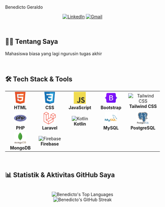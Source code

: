 <p>Benedicto Geraldo</p>



<p align="center">
  <a href="https://www.linkedin.com/in/benedicto-geraldo/" target="blank"><img src="https://img.shields.io/badge/LinkedIn-0077B5?style=for-the-badge&logo=linkedin&logoColor=white" alt="LinkedIn"/></a>
  <a href="geraldodawa@gmail.com"><img src="https://img.shields.io/badge/Gmail-D14836?style=for-the-badge&logo=gmail&logoColor=white" alt="Gmail"/></a>
</p>

<br>

## 👨‍💻 Tentang Saya
Mahasiswa biasa yang lagi ngurusin tugas akhir

<br>

## 🛠️ Tech Stack & Tools

<table>
  <tr>
    <td align="center" width="150">
      <img src="https://raw.githubusercontent.com/devicons/devicon/master/icons/html5/html5-original.svg" width="40" height="40" alt="HTML" />
      <br><strong>HTML</strong>
    </td>
    <td align="center" width="150">
      <img src="https://raw.githubusercontent.com/devicons/devicon/master/icons/css3/css3-original.svg" width="40" height="40" alt="CSS" />
      <br><strong>CSS</strong>
    </td>
    <td align="center" width="150">
      <img src="https://raw.githubusercontent.com/devicons/devicon/master/icons/javascript/javascript-original.svg" width="40" height="40" alt="JavaScript" />
      <br><strong>JavaScript</strong>
    </td>
    <td align="center" width="150">
      <img src="https://raw.githubusercontent.com/devicons/devicon/master/icons/bootstrap/bootstrap-original.svg" width="40" height="40" alt="Bootstrap" />
      <br><strong>Bootstrap</strong>
    </td>
    <td align="center" width="150">
      <img src="https://www.vectorlogo.zone/logos/tailwindcss/tailwindcss-icon.svg" width="40" height="40" alt="Tailwind CSS" />
      <br><strong>Tailwind CSS</strong>
    </td>
  </tr>
  <tr>
    <td align="center" width="150">
      <img src="https://raw.githubusercontent.com/devicons/devicon/master/icons/php/php-original.svg" width="40" height="40" alt="PHP" />
      <br><strong>PHP</strong>
    </td>
    <td align="center" width="150">
      <img src="https://raw.githubusercontent.com/devicons/devicon/master/icons/laravel/laravel-original.svg" width="40" height="40" alt="Laravel" />
      <br><strong>Laravel</strong>
    </td>
    <td align="center" width="150">
      <img src="https://cdn.jsdelivr.net/gh/devicons/devicon/icons/kotlin/kotlin-original.svg" width="40" height="40" alt="Kotlin" />
      <br><strong>Kotlin</strong>
    </td>
    <td align="center" width="150">
      <img src="https://raw.githubusercontent.com/devicons/devicon/master/icons/mysql/mysql-original-wordmark.svg" width="40" height="40" alt="MySQL" />
      <br><strong>MySQL</strong>
    </td>
    <td align="center" width="150">
      <img src="https://raw.githubusercontent.com/devicons/devicon/master/icons/postgresql/postgresql-original-wordmark.svg" width="40" height="40" alt="PostgreSQL" />
      <br><strong>PostgreSQL</strong>
    </td>
  </tr>
  <tr>
    <td align="center" width="150">
      <img src="https://raw.githubusercontent.com/devicons/devicon/master/icons/mongodb/mongodb-original-wordmark.svg" width="40" height="40" alt="MongoDB" />
      <br><strong>MongoDB</strong>
    </td>
    <td align="center" width="150">
      <img src="https://www.vectorlogo.zone/logos/firebase/firebase-icon.svg" width="40" height="40" alt="Firebase" />
      <br><strong>Firebase</strong>
    </td>
  </tr>
</table>

<br>

## 📊 Statistik & Aktivitas GitHub Saya

<p align="center">
  <br/>
  <img src="https://github-readme-stats.vercel.app/api/top-langs/?username=BenedictoGeraldo&layout=compact&langs_count=8&theme=merko" alt="Benedicto's Top Languages"/>
  <br/>


  <img src="https://github-readme-streak-stats.herokuapp.com/?user=BenedictoGeraldo&theme=merko" alt="Benedicto's GitHub Streak"/>
</p>
